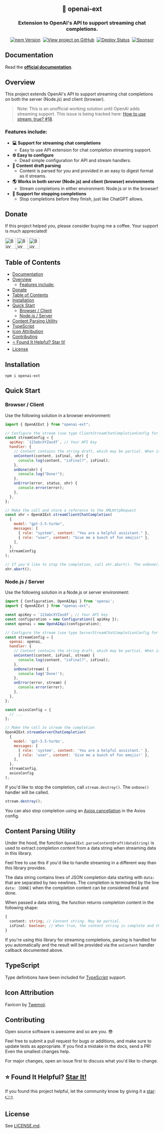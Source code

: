 <h2 align="center">
  🤖 openai-ext
</h2>
<h3 align="center">
  Extension to OpenAI's API to support streaming chat completions.
</h3>
<p align="center">
  <a href="https://badge.fury.io/js/openai-ext" target="_blank" rel="noopener noreferrer"><img src="https://badge.fury.io/js/openai-ext.svg" alt="npm Version" /></a>&nbsp;
  <a href="https://github.com/justinmahar/openai-ext/" target="_blank" rel="noopener noreferrer"><img src="https://img.shields.io/badge/GitHub-Source-success" alt="View project on GitHub" /></a>&nbsp;
  <a href="https://github.com/justinmahar/openai-ext/actions?query=workflow%3ADeploy" target="_blank" rel="noopener noreferrer"><img src="https://github.com/justinmahar/openai-ext/workflows/Deploy/badge.svg" alt="Deploy Status" /></a>&nbsp;
  <a href="https://github.com/sponsors/justinmahar" target="_blank" rel="noopener noreferrer"><img src="https://img.shields.io/static/v1?label=Sponsor&message=%E2%9D%A4&logo=GitHub&color=%23fe8e86" alt="Sponsor"/></a>
</p>

## Documentation

Read the **[official documentation](https://justinmahar.github.io/openai-ext/)**.

## Overview

This project extends OpenAI's API to support streaming chat completions on both the server (Node.js) and client (browser).

> Note: This is an unofficial working solution until OpenAI adds streaming support. This issue is being tracked here: [How to use stream: true? #18](https://github.com/openai/openai-node/issues/18).

### Features include:

- **💻 Support for streaming chat completions**
  - Easy to use API extension for chat completion streaming support.
- **⚙️ Easy to configure**
  - Dead simple configuration for API and stream handlers.
- **📜 Content draft parsing**
  - Content is parsed for you and provided in an easy to digest format as it streams.
- **🌎 Works in both server (Node.js) and client (browser) environments**
  - Stream completions in either environment: Node.js or in the browser!
- **🛑 Support for stopping completions**
  - Stop completions before they finish, just like ChatGPT allows.

[lock:donate]::🚫---------------------------------------

## Donate 

If this project helped you, please consider buying me a coffee. Your support is much appreciated!

<a href="https://paypal.me/thejustinmahar/5">
  <img src="https://justinmahar.github.io/openai-ext/support/coffee-1.png" alt="Buy me a coffee" height="35" />
</a> <a href="https://paypal.me/thejustinmahar/15">
  <img src="https://justinmahar.github.io/openai-ext/support/coffee-3.png" alt="Buy me 3 coffees" height="35" />
</a> <a href="https://paypal.me/thejustinmahar/25">
  <img src="https://justinmahar.github.io/openai-ext/support/coffee-5.png" alt="Buy me 5 coffees" height="35" />
</a>

[/lock:donate]::---------------------------------------🚫

## Table of Contents 

- [Documentation](#documentation)
- [Overview](#overview)
  - [Features include:](#features-include)
- [Donate](#donate)
- [Table of Contents](#table-of-contents)
- [Installation](#installation)
- [Quick Start](#quick-start)
  - [Browser / Client](#browser--client)
  - [Node.js / Server](#nodejs--server)
- [Content Parsing Utility](#content-parsing-utility)
- [TypeScript](#typescript)
- [Icon Attribution](#icon-attribution)
- [Contributing](#contributing)
- [⭐ Found It Helpful? Star It!](#-found-it-helpful-star-it)
- [License](#license)

## Installation

```
npm i openai-ext
```

## Quick Start

### Browser / Client

Use the following solution in a browser environment:

```js
import { OpenAIExt } from "openai-ext";

// Configure the stream (use type ClientStreamChatCompletionConfig for TypeScript users)
const streamConfig = {
  apiKey: `123abcXYZasdf`, // Your API key
  handler: {
    // Content contains the string draft, which may be partial. When isFinal is true, the completion is done.
    onContent(content, isFinal, xhr) {
      console.log(content, "isFinal?", isFinal);
    },
    onDone(xhr) {
      console.log("Done!");
    },
    onError(error, status, xhr) {
      console.error(error);
    },
  },
};

// Make the call and store a reference to the XMLHttpRequest
const xhr = OpenAIExt.streamClientChatCompletion(
  {
    model: "gpt-3.5-turbo",
    messages: [
      { role: "system", content: "You are a helpful assistant." },
      { role: "user", content: "Give me a bunch of fun emojis!" },
    ],
  },
  streamConfig
);
```

```js
// If you'd like to stop the completion, call xhr.abort(). The onDone() handler will be called.
xhr.abort();
```

### Node.js / Server

Use the following solution in a Node.js or server environment:

```js
import { Configuration, OpenAIApi } from 'openai';
import { OpenAIExt } from "openai-ext";

const apiKey = `123abcXYZasdf`; // Your API key
const configuration = new Configuration({ apiKey });
const openai = new OpenAIApi(configuration);

// Configure the stream (use type ServerStreamChatCompletionConfig for TypeScript users)
const streamConfig = {
  openai: openai,
  handler: {
    // Content contains the string draft, which may be partial. When isFinal is true, the completion is done.
    onContent(content, isFinal, stream) {
      console.log(content, "isFinal?", isFinal);
    },
    onDone(stream) {
      console.log('Done!');
    },
    onError(error, stream) {
      console.error(error);
    },
  },
};

const axiosConfig = {
  // ...
};

// Make the call to stream the completion
OpenAIExt.streamServerChatCompletion(
  {
    model: 'gpt-3.5-turbo',
    messages: [
      { role: 'system', content: 'You are a helpful assistant.' },
      { role: 'user', content: 'Give me a bunch of fun emojis!' },
    ],
  },
  streamConfig,
  axiosConfig
);
```

If you'd like to stop the completion, call `stream.destroy()`. The `onDone()` handler will be called.

```js
stream.destroy();
```

You can also stop completion using an [Axios cancellation](https://axios-http.com/docs/cancellation) in the Axios config.

## Content Parsing Utility

Under the hood, the function `OpenAIExt.parseContentDraft(dataString)` is used to extract completion content from a data string when streaming data in this library.

Feel free to use this if you'd like to handle streaming in a different way than this library provides.

The data string contains lines of JSON completion data starting with `data: ` that are separated by two newlines. 
The completion is terminated by the line `data: [DONE]` when the completion content can be considered final and done.

When passed a data string, the function returns completion content in the following shape:

```ts
{
  content: string; // Content string. May be partial.
  isFinal: boolean; // When true, the content string is complete and the completion is done.
}
```

If you're using this library for streaming completions, parsing is handled for you automatically and the result will be provided via the `onContent` handler callback documented above.

[lock:typescript]::🚫---------------------------------------

## TypeScript

Type definitions have been included for [TypeScript](https://www.typescriptlang.org/) support.

[/lock:typescript]::---------------------------------------🚫

[lock:icon]::🚫---------------------------------------

## Icon Attribution

Favicon by [Twemoji](https://github.com/twitter/twemoji).

[/lock:icon]::---------------------------------------🚫

[lock:contributing]::🚫---------------------------------------

## Contributing

Open source software is awesome and so are you. 😎

Feel free to submit a pull request for bugs or additions, and make sure to update tests as appropriate. If you find a mistake in the docs, send a PR! Even the smallest changes help.

For major changes, open an issue first to discuss what you'd like to change.

[/lock:contributing]::---------------------------------------🚫

## ⭐ Found It Helpful? [Star It!](https://github.com/justinmahar/openai-ext/stargazers)

If you found this project helpful, let the community know by giving it a [star](https://github.com/justinmahar/openai-ext/stargazers): [👉⭐](https://github.com/justinmahar/openai-ext/stargazers)

## License

See [LICENSE.md](https://justinmahar.github.io/openai-ext/?path=/story/license--page).